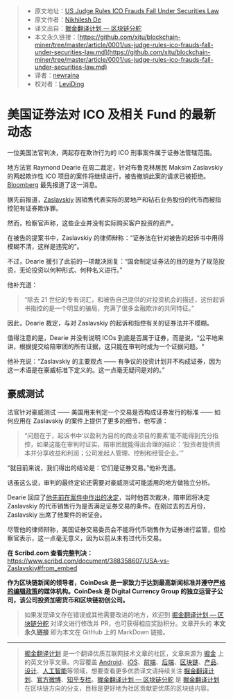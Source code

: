 > * 原文地址：[US Judge Rules ICO Frauds Fall Under Securities Law](https://www.coindesk.com/us-judge-rules-ico-frauds-fall-under-securities-law/)
> * 原文作者：[Nikhilesh De](https://www.coindesk.com/author/nikde/)
> * 译文出自：[掘金翻译计划 — 区块链分舵](https://github.com/xitu/blockchain-miner)
> * 本文永久链接：[https://github.com/xitu/blockchain-miner/tree/master/article/0001/us-judge-rules-ico-frauds-fall-under-securities-law.md](https://github.com/xitu/blockchain-miner/tree/master/article/0001/us-judge-rules-ico-frauds-fall-under-securities-law.md)
> * 译者：[newraina](https://github.com/newraina)
> * 校对者：[LeviDing](https://leviding.com)

# 美国证券法对 ICO 及相关 Fund 的最新动态

一位美国法官判决，两起存在欺诈行为的 ICO 刑事案件属于证券法管辖范围。

地方法官 Raymond Dearie 在周二裁定，针对布鲁克林居民 Maksim Zaslavskiy 的两起欺诈性 ICO 项目的案件将继续进行，被告撤销此案的请求已被拒绝。[Bloomberg](https://www.bloomberg.com/news/articles/2018-09-11/u-s-judge-says-initial-coin-offering-covered-by-securities-law) 最先报道了这一消息。

据先前报道，[Zaslavskiy](https://www.coindesk.com/sec-charges-promoter-two-icos-fraud-says-recoin-no-real-estate/) 因销售代表实际的房地产和钻石业务股份的代币而被指控犯有证券欺诈罪。

然而，检察官声称，这些企业并没有实际购买客户投资的资产。

在被告的提案书中，Zaslavskiy 的律师辩称：“证券法在针对被告的起诉书中用得模糊不清，这样是违宪的”。

不过，Dearie 援引了此前的一项裁决回复：“国会制定证券法的目的是为了规范投资，无论投资以何种形式、何种名义进行。”

他补充道：

> “除去 21 世纪的专有词汇，和被告自己提供的对投资机会的描述，这份起诉书指控的是一个明显的骗局，充满了很多金融欺诈的共同特征。”

因此，Dearie 裁定，与对 Zaslavskiy 的起诉和指控有关的证券法并不模糊。

值得注意的是，Dearie 并没有说明 ICOs 到底是否属于证券，而是说，“公平地来讲，根据提交给陪审团的所有证据，这只能在审判时成为一个证据问题。“

他补充说：“Zaslavskiy 的主要观点 —— 有争议的投资计划并不构成证券，因为这一术语是在豪威标准下定义的。这一点毫无疑问是对的。”

## 豪威测试

法官针对豪威测试 —— 美国用来判定一个交易是否构成证券发行的标准 —— 如何应用在 Zaslavskiy 的案件上提供了更多的细节，他写道：

> “问题在于，起诉书中‘以盈利为目的的商业项目的要素’能不能得到充分指控，如果这能在审判时证实，陪审团就能得出合理的结论：‘投资者提供资本并分享收益和利润；公司发起人管理、控制和经营企业。’”

“就目前来说，我们得出的结论是：它们是证券交易。”他补充道。

话虽这么说，审判的最终定论还需要对豪威测试可能适用的地方做独立分析。

Dearie 回应了[他先前在案件中作出的决定](https://www.coindesk.com/security-currency-jury-decide-next-year-ico-fraud-case/)，当时他首次裁决，陪审团将决定 Zaslavskiy 的代币销售行为是否满足证券交易的条件。在刚过去的五月份，Zaslavskiy 出席了他案件的听证会。

尽管他的律师辩称，美国证券交易委员会不能将代币销售作为证券进行监管，但检察官表示，这一点毫无意义，因为以前从未有过代币交易。

**在 Scribd.com 查看完整判决：** https://www.scribd.com/document/388358607/USA-vs-Zaslavskiy#from_embed

**作为区块链新闻的领导者，CoinDesk 是一家致力于达到最高新闻标准并遵守[严格的编辑政策](https://www.coindesk.com/editorial-policy/)的媒体机构。CoinDesk 是 Digital Currency Group 的独立运营子公司，该公司投资加密货币和区块链初创公司。**

> 如果发现译文存在错误或其他需要改进的地方，欢迎到 [掘金翻译计划 — 区块链分舵](https://github.com/xitu/blockchain-miner) 对译文进行修改并 PR，也可获得相应奖励积分。文章开头的 **本文永久链接** 即为本文在 GitHub 上的 MarkDown 链接。


---

> [掘金翻译计划](https://github.com/xitu/gold-miner) 是一个翻译优质互联网技术文章的社区，文章来源为 [掘金](https://juejin.im) 上的英文分享文章。内容覆盖 [Android](https://github.com/xitu/gold-miner#android)、[iOS](https://github.com/xitu/gold-miner#ios)、[前端](https://github.com/xitu/gold-miner#前端)、[后端](https://github.com/xitu/gold-miner#后端)、[区块链](https://github.com/xitu/gold-miner#区块链)、[产品](https://github.com/xitu/gold-miner#产品)、[设计](https://github.com/xitu/gold-miner#设计)、[人工智能](https://github.com/xitu/gold-miner#人工智能)等领域，想要查看更多优质译文请持续关注 [掘金翻译计划](https://github.com/xitu/gold-miner)、[官方微博](http://weibo.com/juejinfanyi)、[知乎专栏](https://zhuanlan.zhihu.com/juejinfanyi)。[掘金翻译计划 — 区块链分舵](https://github.com/xitu/blockchain-miner) 是 [掘金翻译计划](https://github.com/xitu/gold-miner) 在区块链方向的分支，目标是更好地为社区贡献更优质的区块链内容。
